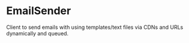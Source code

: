 # EmailSender

Client to send emails with using templates/text files via CDNs and URLs dynamically and queued.
